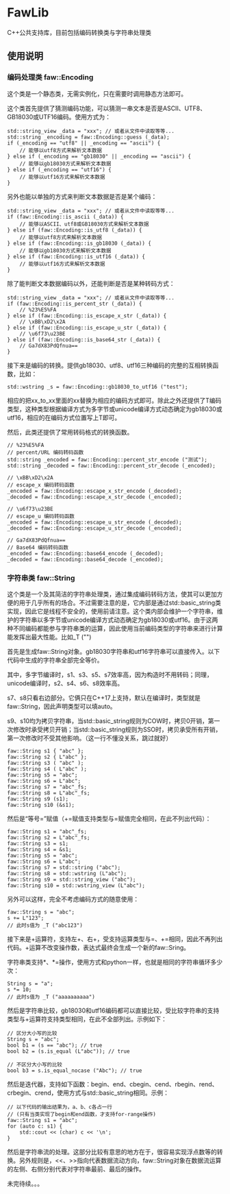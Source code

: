 # FawLib
C++公共支持库，目前包括编码转换类与字符串处理类

## 使用说明

### 编码处理类 faw::Encoding

这个类是一个静态类，无需实例化，只在需要时调用静态方法即可。

这个类首先提供了猜测编码功能，可以猜测一串文本是否是ASCII、UTF8、GB18030或UTF16编码。使用方式为：
```
std::string_view _data = "xxx"; // 或者从文件中读取等等...
std::string _encoding = faw::Encoding::guess (_data);
if (_encoding == "utf8" || _encoding == "ascii") {
	// 能够以utf8方式来解析文本数据
} else if (_encoding == "gb18030" || _encoding == "ascii") {
	// 能够以gb18030方式来解析文本数据
} else if (_encoding == "utf16") {
	// 能够以utf16方式来解析文本数据
}
```

另外也能以单独的方式来判断文本数据是否是某个编码：
```
std::string_view _data = "xxx"; // 或者从文件中读取等等...
if (faw::Encoding::is_ascii (_data)) {
	// 能够以ASCII、utf8或GB18030方式来解析文本数据
} else if (faw::Encoding::is_utf8 (_data)) {
	// 能够以utf8方式来解析文本数据
} else if (faw::Encoding::is_gb18030 (_data)) {
	// 能够以gb18030方式来解析文本数据
} else if (faw::Encoding::is_utf16 (_data)) {
	// 能够以utf16方式来解析文本数据
}
```

除了能判断文本数据编码以外，还能判断是否是某种转码方式：
```
std::string_view _data = "xxx"; // 或者从文件中读取等等...
if (faw::Encoding::is_percent_str (_data)) {
	// %23%E5%FA
} else if (faw::Encoding::is_escape_x_str (_data)) {
	// \xBB\xD2\x2A
} else if (faw::Encoding::is_escape_u_str (_data)) {
	// \u6f73\u23BE
} else if (faw::Encoding::is_base64_str (_data)) {
	// Ga7dX83PdQfnua==
}
```

接下来是编码的转换。提供gb18030、utf8、utf16三种编码的完整的互相转换函数，比如：

```
std::wstring _s = faw::Encoding::gb18030_to_utf16 ("test");
```

相应的把xx_to_xx里面的xx替换为相应的编码方式即可。除此之外还提供了T编码类型，这种类型根据编译方式为多字节或unicode编译方式动态确定为gb18030或utf16，相应的在编码方式位置写上T即可。

然后，此类还提供了常用转码格式的转换函数。
```
// %23%E5%FA
// percent/URL 编码转码函数
std::string _encoded = faw::Encoding::percent_str_encode ("测试");
std::string _decoded = faw::Encoding::percent_str_decode (_encoded);

// \xBB\xD2\x2A
// escape_x 编码转码函数
_encoded = faw::Encoding::escape_x_str_encode (_decoded);
_decoded = faw::Encoding::escape_x_str_decode (_encoded);

// \u6f73\u23BE
// escape_u 编码转码函数
_encoded = faw::Encoding::escape_u_str_encode (_decoded);
_decoded = faw::Encoding::escape_u_str_decode (_encoded);

// Ga7dX83PdQfnua==
// Base64 编码转码函数
_encoded = faw::Encoding::base64_encode (_decoded);
_decoded = faw::Encoding::base64_decode (_encoded);
```

### 字符串类 faw::String

这个类是一个及其简洁的字符串处理类，通过集成编码转码方法，使其可以更加方便的用于几乎所有的场合。不过需要注意的是，它内部是通过std::basic_string类实现，因此它是线程不安全的，使用前请注意。这个类内部会维护一个字符串，维护的字符串以多字节或unicode编译方式动态确定为gb18030或utf16。由于这两种不同编码都能参与字符串类的运算，因此使用当前编码类型的字符串来进行计算能发挥出最大性能。比如_T ("")

首先是生成faw::String对象。gb18030字符串和utf16字符串可以直接传入。以下代码中生成的字符串全部完全等价。

其中，多字节编译时，s1、s3、s5、s7效率高，因为构造时不用转码；同理，unicode编译时，s2、s4、s6、s8效率高。

s7、s8只看右边部分。它俩只在C++17上支持，默认在编译时，类型就是faw::String，因此声明类型可以填auto。

s9、s10均为拷贝字符串，当std::basic_string规则为COW时，拷贝0开销，第一次修改时承受拷贝开销；当std::basic_string规则为SSO时，拷贝承受所有开销，第一次修改时不受其他影响。（这一行不懂没关系，跳过就好）
```
faw::String s1 { "abc" };
faw::String s2 { L"abc" };
faw::String s3 ( "abc" );
faw::String s4 ( L"abc" );
faw::String s5 = "abc";
faw::String s6 = L"abc";
faw::String s7 = "abc"_fs;
faw::String s8 = L"abc"_fs;
faw::String s9 (s1);
faw::String s10 (&s1);
```

然后是“等号=”赋值（+=赋值支持类型与=赋值完全相同，在此不列出代码）：
```
faw::String s1 = "abc"_fs;
faw::String s2 = L"abc"_fs;
faw::String s3 = s1;
faw::String s4 = &s1;
faw::String s5 = "abc";
faw::String s6 = L"abc";
faw::String s7 = std::string ("abc");
faw::String s8 = std::wstring (L"abc");
faw::String s9 = std::string_view ("abc");
faw::String s10 = std::wstring_view (L"abc");
```

另外可以这样，完全不考虑编码方式的随意使用：
```
faw::String s = "abc";
s += L"123";
// 此时s值为 _T ("abc123")
```


接下来是+运算符，支持左+、右+，受支持运算类型与=、+=相同，因此不再列出代码。+运算不改变操作数，表达式最终会生成一个新的faw::Sring。

字符串类支持*、*=操作，使用方式和python一样，也就是相同的字符串循环多少次：
```
String s = "a";
s *= 10;
// 此时s值为 _T ("aaaaaaaaaa")
```

然后是字符串比较，gb18030和utf16编码都可以直接比较，受比较字符串的支持类型与+运算符支持类型相同，在此不全部列出。示例如下：
```
// 区分大小写的比较
String s = "abc";
bool b1 = (s == "abc"); // true
bool b2 = (s.is_equal (L"abc")); // true

// 不区分大小写的比较
bool b3 = s.is_equal_nocase ("Abc"); // true
```

然后是迭代器，支持如下函数：begin、end、cbegin、cend、rbegin、rend、crbegin、crend，使用方式与std::basic_string相同。示例：
```
// 以下代码的输出结果为，a、b、c各占一行
// (只有当类实现了begin和end函数，才支持for-range操作)
faw::String s1 = "abc";
for (auto c: s1) {
    std::cout << (char) c << '\n';
}
```

然后是字符串流的处理。这部分比较有意思的地方在于，很容易实现浮点数等的转换。另外规则是，<<、>>指向代表数据流动方向，faw::String对象在数据流运算的左侧、右侧分别代表对字符串最前、最后的操作。

未完待续。。。
